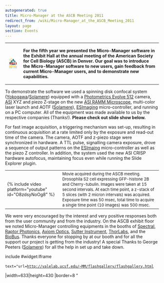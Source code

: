 ```yaml
---
autogenerated: true
title: Micro-Manager at the ASCB Meeting 2011
redirect_from: /wiki/Micro-Manager_at_the_ASCB_Meeting_2011
layout: page
section: Events
---
```


<table cellspacing=15>
<tr>
<td markdown="1">

![](/media/ASCB_2011_logo.JPG)

</td>
<td markdown="1">

**For the fifth year we presented the Micro-Manager software in the
Exhibit Hall at the annual meeting of the American Society for Cell
Biology (ASCB) in Denver. Our goal was to introduce the Micro-Manager
software to new users, gain feedback from current Micro-Manager users,
and to demonstrate new capabilities.**

</td>
</tr>
</table>

To demonstrate the software we used a spinning disk confocal system
([Yokogawa](http://www.yokogawa.com/scanner/products/csuX1e.htm)/[Solamere](http://www.solameretech.com/))
equipped with a [Photometrics Evolve
512](http://www.photometrics.com/products/emccdcams/evolve/512.php)
camera, [ASI](http://www.asiimaging.com/) XYZ and piezo Z-stage on the
new [ASI RAMM
Microscope](http://www.asiimaging.com/products/video-microscopes-test-stands-complete-system-solutions/rapid-automated-modular-microscope-ramm-system/),
multi-color laser launch and AOTF
([Solamere](http://www.solameretech.com/)),
[ESImaging](http://www.esimaging.co.uk/products) micro-controller, and
running on a PC computer. All of the equipment was made available to us
by the respective companies (Thanks!). **Please check out slide show
below.**

For fast image acquisition, a triggering mechanism was set-up, resulting
in continuous acquisition at a rate limited only by the exposure and
read-out time of the camera. The camera, AOTF and z-piezo stage were
synchronized in hardware. A TTL pulse, signalling camera exposure, drove
a sequence of output patterns on the
[ESImaing](http://www.esimaging.co.uk/products) micro-controller as well
as the piezo Z controller. In addition, the system used the new ASI
CRISP hardware autofocus, maintaining focus even while running the Slide
Explorer plugin.

|                                                                 |                                                                                                                                                                                                                                                                                                                                                           |
|-----------------------------------------------------------------|-----------------------------------------------------------------------------------------------------------------------------------------------------------------------------------------------------------------------------------------------------------------------------------------------------------------------------------------------------------|
| {% include video platform="youtube" id="O8zdsyNoOg8" %} | <font size=-1>Movie acquired during the ASCB meeting. Drosophila S2 cell expressing GFP-histone 2B and Cherry-tubulin. Images were taken at 15 second intervals. At each time point, a z-stack of 5 slices (with 2 micron intervals) was acquired. Exposure time was 50 msec, total time to acquire a single time point (10 images) was 500 msec. </font> |

We were very encouraged by the interest and very positive responses both
from the user community and from the industry. On the ASCB exhibit floor
we noted Micro-Manager controlling equipments in the booths of
[Spectral](http://www.spectral.ca/), [Raptor
Photonics](http://www.raptorphotonics.com/search.php), [Axiom
Optics](http://www.axiomoptics.com/index_Events.html), [Sutter
Instrument](http://www.sutter.com/index.html),
[ThorLabs](http://www.thorlabs.us/Navigation.cfm?section=7), and the
[BioBus](http://biobus.org/). Thanks everyone for stopping by at our
booth and for all the support our project is getting from the industry!
A special Thanks to George Peeters
([Solamere](http://www.solameretech.com/)) for all the help in set up
and take down.

 include \#widget:Iframe

`text="url=`[`http://valelab.ucsf.edu/~MM/flashgallery/flashgallery.html`](http://valelab.ucsf.edu/~MM/flashgallery/flashgallery.html)

\|width=633\|height=430 \|border=8 "
